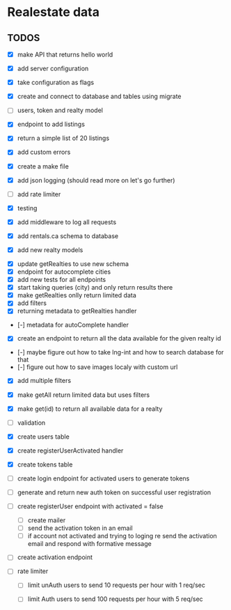 # Realestate data 
## TODOS
- [x] make API that returns hello world
- [x] add server configuration
- [x] take configuration as flags
- [x] create and connect to database and tables using migrate
- [ ] users, token and realty model
- [x] endpoint to add listings
- [x] return a simple list of 20 listings
- [x] add custom errors
- [x] create a make file
- [x] add json logging (should read more on let's go further)
- [ ] add rate limiter

- [x] testing
- [x] add middleware to log all requests
- [x] add rentals.ca schema to database
- [x] add new realty models
<!-- - [ ] create cities table -->
- [x] update getRealties to use new schema
- [x] endpoint for autocomplete cities
- [x] add new tests for all endpoints
- [x] start taking queries (city) and only return results there
- [x] make getRealties onlly return limited data
- [x] add filters
- [x] returning metadata to getRealties handler
- [-] metadata for autoComplete handler
- [x] create an endpoint to return all the data available for the given realty id
- [-] maybe figure out how to take lng-int and how to search database for that
- [-] figure out how to save images localy with custom url
- [x] add multiple filters
- [x] make getAll return limited data but uses filters
- [x] make get(id) to return all available data for a realty
- [ ] validation

- [x] create users table
- [x] create registerUserActivated handler
- [x] create tokens table
- [ ] create login endpoint for activated users to generate tokens
- [ ] generate and return new auth token on successful user registration
- [ ] create registerUser endpoint with activated = false
    - [ ] create mailer
    - [ ] send the activation token in an email
    - [ ] if account not activated and trying to loging re send
            the activation email and respond with formative message
- [ ] create activation endpoint
- [ ] rate limiter
    - [ ] limit unAuth users to send 10 requests per hour with 1 req/sec
    - [ ] limit Auth users to send 100 requests per hour with 5 req/sec



